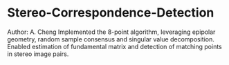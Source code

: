 # Stereo-Correspondence-Detection
Author: A. Cheng
Implemented the 8-point algorithm, leveraging epipolar geometry, random sample consensus and singular value decomposition. Enabled estimation of fundamental matrix and detection of matching points in stereo image pairs.
